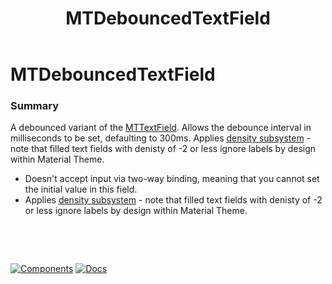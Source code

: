﻿---
uid: C.MTDebouncedTextField
title: MTDebouncedTextField
---
# MTDebouncedTextField

### Summary

A debounced variant of the [MTTextField](xref:C.MTTextField). Allows the debounce interval in milliseconds to be set, defaulting to 300ms. Applies [density subsystem](xref:A.Density) - note that filled text fields with denisty of -2 or less ignore labels by design within Material Theme.

- Doesn't accept input via two-way binding, meaning that you cannot set the initial value in this field.
- Applies [density subsystem](xref:A.Density) - note that filled text fields with denisty of -2 or less ignore labels by design within Material Theme.

&nbsp;

&nbsp;

[![Components](https://img.shields.io/static/v1?label=Components&message=Plus&color=red)](xref:A.PlusComponents)
[![Docs](https://img.shields.io/static/v1?label=API%20Documentation&message=MTDebouncedTextField&color=brightgreen)](xref:BlazorMdc.MTDebouncedTextField)